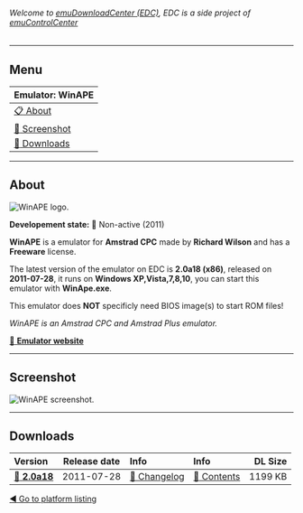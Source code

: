 ###### Welcome to [emuDownloadCenter (EDC)](https://github.com/PhoenixInteractiveNL/emuDownloadCenter/wiki/), EDC is a side project of [emuControlCenter](https://github.com/PhoenixInteractiveNL/emuControlCenter/wiki/)
***
## Menu
| **Emulator: WinAPE** |
|:---------|
| [:clipboard: About](#about) |
| [:sunrise: Screenshot](#screenshot) |
| [:floppy_disk: Downloads](#downloads) |
***
## About
![](https://github.com/PhoenixInteractiveNL/emuDownloadCenter/wiki/images_emulator/winape_logo_200.jpg "WinAPE logo.")

**Developement state:** :red_circle: Non-active (2011)

**WinAPE** is a emulator for **Amstrad CPC** made by **Richard Wilson** and has a **Freeware** license.

The latest version of the emulator on EDC is **2.0a18 (x86)**, released on **2011-07-28**, it runs on **Windows XP,Vista,7,8,10**, you can start this emulator with **WinApe.exe**.

This emulator does **NOT** specificly need BIOS image(s) to start ROM files!

_WinAPE is an Amstrad CPC and Amstrad Plus emulator._

[:link: **Emulator website**](http://www.winape.net/)
***
## Screenshot
![](https://raw.githubusercontent.com/PhoenixInteractiveNL/emuDownloadCenter/master/hooks/winape/screen.jpg "WinAPE screenshot.")
***
## Downloads
| Version  | Release date  | Info       | Info       | DL Size    |
|:---------|:-------------:|:-----------|:-----------|-----------:|
| [:floppy_disk: **2.0a18**](https://github.com/PhoenixInteractiveNL/edc-repo0002/raw/master/winape/2.0a18.7z) | 2011-07-28 | [:page_facing_up: Changelog](https://github.com/PhoenixInteractiveNL/edc-repo0002/blob/master/winape/2.0a18_changelog.txt) | [:mag_right: Contents](https://github.com/PhoenixInteractiveNL/edc-repo0002/blob/master/winape/2.0a18_contents.txt) | 1199 KB |

[:arrow_backward: Go to platform listing](https://github.com/PhoenixInteractiveNL/emuDownloadCenter/wiki/EDC-Platform-List)
